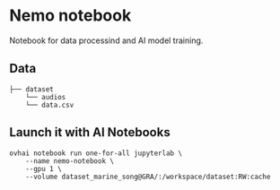# Nemo notebook

Notebook for data processind and AI model training.

## Data

```console
├── dataset
    └── audios
    └── data.csv
```

## Launch it with AI Notebooks 

```console
ovhai notebook run one-for-all jupyterlab \
	--name nemo-notebook \
	--gpu 1 \
	--volume dataset_marine_song@GRA/:/workspace/dataset:RW:cache
```
